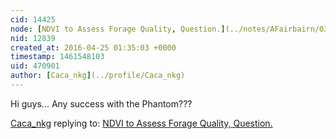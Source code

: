 ```yaml
---
cid: 14425
node: [NDVI to Assess Forage Quality, Question.](../notes/AFairbairn/03-12-2016/ndvi-to-assess-forage-quality-question)
nid: 12839
created_at: 2016-04-25 01:35:03 +0000
timestamp: 1461548103
uid: 470901
author: [Caca_nkg](../profile/Caca_nkg)
---
```


Hi guys... Any success with the Phantom???

[Caca_nkg](../profile/Caca_nkg) replying to: [NDVI to Assess Forage Quality, Question.](../notes/AFairbairn/03-12-2016/ndvi-to-assess-forage-quality-question)

